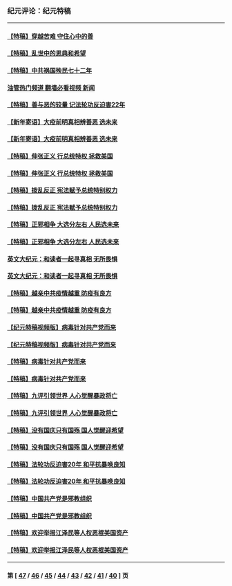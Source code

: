 ### 纪元评论：纪元特稿
---
#### [【特稿】穿越苦难 守住心中的善](../../pages/nsc424/n13784979.md?08020330) 
#### [【特稿】乱世中的恩典和希望](../../pages/nsc424/n13734687.md?08020330) 
#### [【特稿】中共祸国殃民七十二年](../../pages/nsc424/n13272607.md?08020330) 
#### [油管热门频道 翻墙必看视频 新闻](ok?08020330)
#### [【特稿】善与恶的较量 记法轮功反迫害22年](../../pages/nsc424/n13086597.md?08020330) 
#### [【新年寄语】大疫前明真相辨善恶 选未来](../../pages/nsc424/n12660855.md?08020330) 
#### [【新年寄语】大疫前明真相辨善恶 选未来](../../pages/nsc424/n12660855.md?08020330) 
#### [【特稿】伸张正义 行总统特权 拯救美国](../../pages/nsc424/n12616806.md?08020330) 
#### [【特稿】伸张正义 行总统特权 拯救美国](../../pages/nsc424/n12616806.md?08020330) 
#### [【特稿】拨乱反正 宪法赋予总统特别权力](../../pages/nsc424/n12598306.md?08020330) 
#### [【特稿】拨乱反正 宪法赋予总统特别权力](../../pages/nsc424/n12598306.md?08020330) 
#### [【特稿】正邪相争 大选分左右 人民选未来](../../pages/nsc424/n12545208.md?08020330) 
#### [【特稿】正邪相争 大选分左右 人民选未来](../../pages/nsc424/n12545208.md?08020330) 
#### [英文大纪元：和读者一起寻真相 无所畏惧](../../pages/nsc424/n12542027.md?08020330) 
#### [英文大纪元：和读者一起寻真相 无所畏惧](../../pages/nsc424/n12542027.md?08020330) 
#### [【特稿】越亲中共疫情越重 防疫有良方](../../pages/nsc424/n12042989.md?08020330) 
#### [【特稿】越亲中共疫情越重 防疫有良方](../../pages/nsc424/n12042989.md?08020330) 
#### [【纪元特稿视频版】病毒针对共产党而来](../../pages/nsc424/n11977328.md?08020330) 
#### [【纪元特稿视频版】病毒针对共产党而来](../../pages/nsc424/n11977328.md?08020330) 
#### [【特稿】病毒针对共产党而来](../../pages/nsc424/n11928818.md?08020330) 
#### [【特稿】病毒针对共产党而来](../../pages/nsc424/n11928818.md?08020330) 
#### [【特稿】九评引领世界 人心觉醒暴政将亡](../../pages/nsc424/n11660496.md?08020330) 
#### [【特稿】九评引领世界 人心觉醒暴政将亡](../../pages/nsc424/n11660496.md?08020330) 
#### [【特稿】没有国庆只有国殇 国人觉醒迎希望](../../pages/nsc424/n11549354.md?08020330) 
#### [【特稿】没有国庆只有国殇 国人觉醒迎希望](../../pages/nsc424/n11549354.md?08020330) 
#### [【特稿】法轮功反迫害20年 和平抗暴唤良知](../../pages/nsc424/n11389135.md?08020330) 
#### [【特稿】法轮功反迫害20年 和平抗暴唤良知](../../pages/nsc424/n11389135.md?08020330) 
#### [【特稿】中国共产党是邪教组织](../../pages/nsc424/n11355551.md?08020330) 
#### [【特稿】中国共产党是邪教组织](../../pages/nsc424/n11355551.md?08020330) 
#### [【特稿】欢迎举报江泽民等人权恶棍美国资产](../../pages/nsc424/n11303040.md?08020330) 
#### [【特稿】欢迎举报江泽民等人权恶棍美国资产](../../pages/nsc424/n11303040.md?08020330) 

---
#### 第 [ [47](./47.md?08020330) / [46](./46.md?08020330) / [45](./45.md?08020330) / [44](./44.md?08020330) / [43](./43.md?08020330) / [42](./42.md?08020330) / [41](./41.md?08020330) / [40](./40.md?08020330) ] 页
